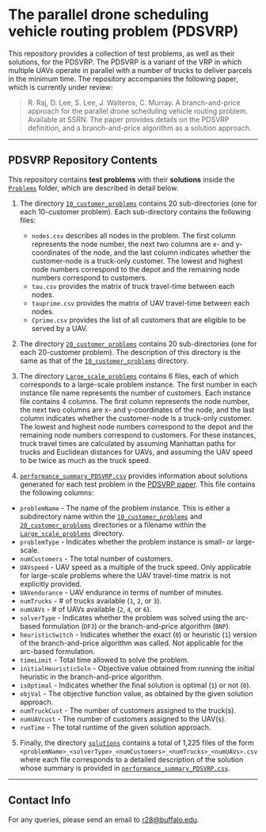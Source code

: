 # The parallel drone scheduling vehicle routing problem (PDSVRP)
This repository provides a collection of test problems, as well as their solutions, for the PDSVRP. The PDSVRP is a variant of the VRP in which multiple UAVs operate in parallel with a number of trucks to deliver parcels in the minimum time.
The repository accompanies the following paper, which is currently under review:
> R. Raj, D. Lee, S. Lee, J. Walteros, C. Murray. A branch-and-price approach for the parallel drone scheduling vehicle routing problem. Available at SSRN:
The paper provides details on the PDSVRP definition, and a branch-and-price algorithm as a solution approach.
---- 
## PDSVRP Repository Contents
This repository contains **test problems** with their **solutions** inside the [`Problems`](Problems) folder, which are described in detail below.  

1. The directory [`10_customer_problems`](Problems/10_customer_problems) contains 20 sub-directories (one for each 10-customer problem). Each sub-directory contains the following files:
   - `nodes.csv` describes all nodes in the problem. The first column represents the node number, the next two columns are x- and y-coordinates of the node, and the last column indicates whether the customer-node is a truck-only customer.  The lowest and highest node numbers correspond to the depot and the remaining node numbers correspond to customers.
   - `tau.csv` provides the matrix of truck travel-time between each nodes.
   - `tauprime.csv` provides the matrix of UAV travel-time between each nodes.
   - `Cprime.csv` provides the list of all customers that are eligible to be served by a UAV.

2. The directory [`20_customer_problems`](Problems/20_customer_problems) contains 20 sub-directories (one for each 20-customer problem). The description of this directory is the same as that of the [`10_customer_problems`](Problems/10_customer_problems) directory.

3. The directory [`Large_scale_problems`](Problems/Large_scale_problems) contains 6 files, each of which corresponds to a large-scale problem instance. The first number in each instance file name represents the number of customers. Each instance file contains 4 columns. The first column represents the node number, the next two columns are x- and y-coordinates of the node, and the last column indicates whether the customer-node is a truck-only customer. The lowest and highest node numbers correspond to the depot and the remaining node numbers correspond to customers. For these instances, truck travel times are calculated by assuming Manhattan paths for trucks and Euclidean distances for UAVs, and assuming the UAV speed to be twice as much as the truck speed.

4. [`performance_summary_PDSVRP.csv`](Problems/performance_summary_PDSVRP.csv) provides information about solutions generated for each test problem in the [PDSVRP paper](______). This file contains the following columns:
- `problemName` - The name of the problem instance.  This is either a subdirectory name within the [`10_customer_problems`](Problems/10_customer_problems) and [`20_customer_problems`](Problems/20_customer_problems) directories or a filename within the [`Large_scale_problems`](Problems/Large_scale_problems) directory.
- `problemType` - Indicates whether the problem instance is small- or large-scale.
- `numCustomers` - The total number of customers.
- `UAVspeed` - UAV speed as a multiple of the truck speed. Only applicable for large-scale problems where the UAV travel-time matrix is not explicitly provided.
- `UAVendurance` - UAV endurance in terms of number of minutes.
- `numTrucks` - # of trucks available (`1`, `2`, or `3`).
- `numUAVs` - # of UAVs available (`2`, `4`, or `6`).
- `solverType` - Indicates whether the problem was solved using the arc-based formulation (`DFJ`) or the branch-and-price algorithm (`BNP`).
- `heuristicSwitch` - Indicates whether the exact (`0`) or heuristic (`1`) version of the branch-and-price algorithm was called. Not applicable for the arc-based formulation.
- `timeLimit` - Total time allowed to solve the problem.
- `initialHeuristicSoln` - Objective value obtained from running the initial heuristic in the branch-and-price algorithm.
- `isOptimal` - Indicates whether the final solution is optimal (`1`) or not (`0`).
- `objVal` - The objective function value, as obtained by the given solution approach.
- `numTruckCust` - The number of customers assigned to the truck(s).
- `numUAVcust` - The number of customers assigned to the UAV(s).
- `runTime` - The total runtime of the given solution approach.

5. Finally, the directory [`solutions`](Problems/solutions) contains a total of 1,225 files of the form  `<problemName>_<solverType>_<numCustomers>_<numTrucks>_<numUAVs>.csv` where each file corresponds to a detailed description of the solution whose summary is provided in [`performance_summary_PDSVRP.csv`](Problems/performance_summary_PDSVRP.csv).

----
## Contact Info
For any queries, please send an email to r28@buffalo.edu.
